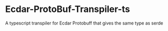# Ecdar-ProtoBuf-Transpiler-ts
A typescript transpiler for Ecdar Protobuff that gives the same type as serde
